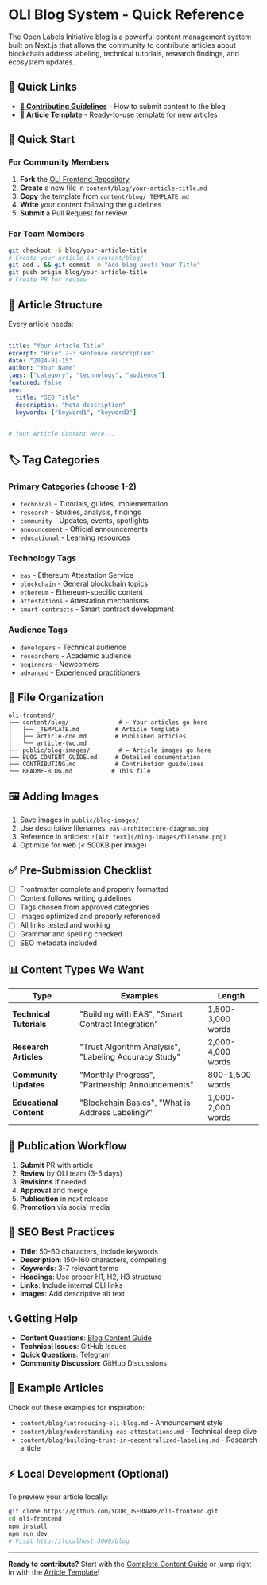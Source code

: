 # OLI Blog System - Quick Reference

The Open Labels Initiative blog is a powerful content management system built on Next.js that allows the community to contribute articles about blockchain address labeling, technical tutorials, research findings, and ecosystem updates.

## 🔗 Quick Links

- **[🤝 Contributing Guidelines](CONTRIBUTING.md)** - How to submit content to the blog
- **[📝 Article Template](content/blog/_TEMPLATE.md)** - Ready-to-use template for new articles

## 🚀 Quick Start

### For Community Members

1. **Fork** the [OLI Frontend Repository](https://github.com/openlabelsinitiative/OLI-frontend)
2. **Create** a new file in `content/blog/your-article-title.md`
3. **Copy** the template from `content/blog/_TEMPLATE.md`
4. **Write** your content following the guidelines
5. **Submit** a Pull Request for review

### For Team Members

```bash
git checkout -b blog/your-article-title
# Create your article in content/blog/
git add . && git commit -m "Add blog post: Your Title"
git push origin blog/your-article-title
# Create PR for review
```

## 📝 Article Structure

Every article needs:

```yaml
---
title: "Your Article Title"
excerpt: "Brief 2-3 sentence description"
date: "2024-01-15" 
author: "Your Name"
tags: ["category", "technology", "audience"]
featured: false
seo:
  title: "SEO Title"
  description: "Meta description"
  keywords: ["keyword1", "keyword2"]
---

# Your Article Content Here...
```

## 🏷️ Tag Categories

### Primary Categories (choose 1-2)
- `technical` - Tutorials, guides, implementation
- `research` - Studies, analysis, findings  
- `community` - Updates, events, spotlights
- `announcement` - Official announcements
- `educational` - Learning resources

### Technology Tags
- `eas` - Ethereum Attestation Service
- `blockchain` - General blockchain topics
- `ethereum` - Ethereum-specific content
- `attestations` - Attestation mechanisms
- `smart-contracts` - Smart contract development

### Audience Tags
- `developers` - Technical audience
- `researchers` - Academic audience
- `beginners` - Newcomers
- `advanced` - Experienced practitioners

## 📁 File Organization

```
oli-frontend/
├── content/blog/              # ← Your articles go here
│   ├── _TEMPLATE.md          # Article template
│   ├── article-one.md        # Published articles
│   └── article-two.md        
├── public/blog-images/        # ← Article images go here
├── BLOG_CONTENT_GUIDE.md     # Detailed documentation
├── CONTRIBUTING.md           # Contribution guidelines
└── README-BLOG.md           # This file
```

## 🖼️ Adding Images

1. Save images in `public/blog-images/`
2. Use descriptive filenames: `eas-architecture-diagram.png`
3. Reference in articles: `![Alt text](/blog-images/filename.png)`
4. Optimize for web (< 500KB per image)

## ✅ Pre-Submission Checklist

- [ ] Frontmatter complete and properly formatted
- [ ] Content follows writing guidelines
- [ ] Tags chosen from approved categories
- [ ] Images optimized and properly referenced
- [ ] All links tested and working
- [ ] Grammar and spelling checked
- [ ] SEO metadata included

## 📊 Content Types We Want

| Type | Examples | Length |
|------|----------|---------|
| **Technical Tutorials** | "Building with EAS", "Smart Contract Integration" | 1,500-3,000 words |
| **Research Articles** | "Trust Algorithm Analysis", "Labeling Accuracy Study" | 2,000-4,000 words |
| **Community Updates** | "Monthly Progress", "Partnership Announcements" | 800-1,500 words |
| **Educational Content** | "Blockchain Basics", "What is Address Labeling?" | 1,000-2,000 words |

## 🔄 Publication Workflow

1. **Submit** PR with article
2. **Review** by OLI team (3-5 days)
3. **Revisions** if needed
4. **Approval** and merge
5. **Publication** in next release
6. **Promotion** via social media

## 🎯 SEO Best Practices

- **Title**: 50-60 characters, include keywords
- **Description**: 150-160 characters, compelling
- **Keywords**: 3-7 relevant terms
- **Headings**: Use proper H1, H2, H3 structure
- **Links**: Include internal OLI links
- **Images**: Add descriptive alt text

## 📞 Getting Help

- **Content Questions**: [Blog Content Guide](BLOG_CONTENT_GUIDE.md)
- **Technical Issues**: GitHub Issues
- **Quick Questions**: [Telegram](https://t.me/olilabels)
- **Community Discussion**: GitHub Discussions

## 🌟 Example Articles

Check out these examples for inspiration:
- `content/blog/introducing-oli-blog.md` - Announcement style
- `content/blog/understanding-eas-attestations.md` - Technical deep dive
- `content/blog/building-trust-in-decentralized-labeling.md` - Research article

## ⚡ Local Development (Optional)

To preview your article locally:

```bash
git clone https://github.com/YOUR_USERNAME/oli-frontend.git
cd oli-frontend
npm install
npm run dev
# Visit http://localhost:3000/blog
```

---

**Ready to contribute?** Start with the [Complete Content Guide](BLOG_CONTENT_GUIDE.md) or jump right in with the [Article Template](content/blog/_TEMPLATE.md)!
